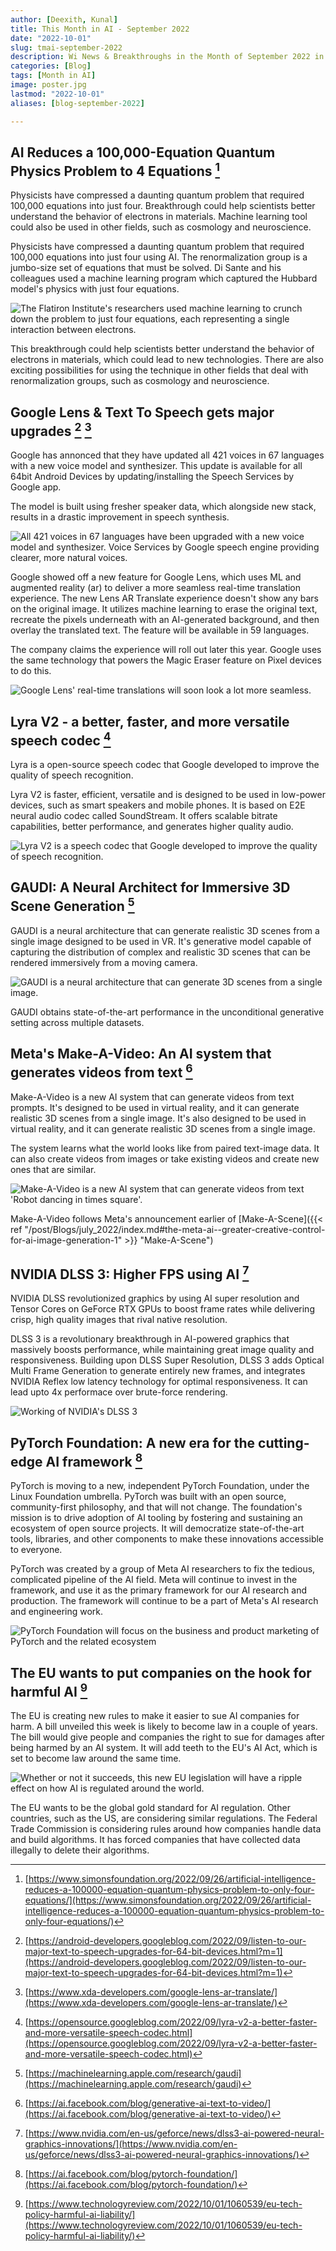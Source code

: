 ```yaml
---
author: [Deexith, Kunal]
title: This Month in AI - September 2022
date: "2022-10-01"
slug: tmai-september-2022
description: Wi News & Breakthroughs in the Month of September 2022 in AI.
categories: [Blog]
tags: [Month in AI]
image: poster.jpg
lastmod: "2022-10-01"
aliases: [blog-september-2022]

---
```


## AI Reduces a 100,000-Equation Quantum Physics Problem to 4 Equations [^1]

Physicists have compressed a daunting quantum problem that required 100,000 equations into just four. Breakthrough could help scientists better understand the behavior of electrons in materials. Machine learning tool could also be used in other fields, such as cosmology and neuroscience.

Physicists have compressed a daunting quantum problem that required 100,000 equations into just four using AI.  The renormalization group is a jumbo-size set of equations that must be solved. Di Sante and his colleagues used a machine learning program which captured the Hubbard model's physics with just four equations. 

![The Flatiron Institute's researchers used machine learning to crunch down the problem to just four equations, each representing a single interaction between electrons.](physics_Eq.png "The Flatiron Institute's researchers used machine learning to crunch down the problem to just four equations, each representing a single interaction between electrons.")

This breakthrough could help scientists better understand the behavior of electrons in materials, which could lead to new technologies.  There are also exciting possibilities for using the technique in other fields that deal with renormalization groups, such as cosmology and neuroscience.

## Google Lens & Text To Speech gets major upgrades [^2] [^3]

Google has annonced that they have updated all 421 voices in 67 languages with a new voice model and synthesizer. This update is available for all 64bit Android Devices by updating/installing the Speech Services by Google app. 

The model is built using fresher speaker data, which alongside new stack, results in a drastic improvement in speech synthesis. 

![All 421 voices in 67 languages have been upgraded with a new voice model and synthesizer. Voice Services by Google speech engine providing clearer, more natural voices.](Text-to-Speech.png "Voice Services by Google speech engine providing clearer, more natural voices.")

Google showed off a new feature for Google Lens, which uses ML and augmented reality (ar) to deliver a more seamless real-time translation experience. The new Lens AR Translate experience doesn't show any bars on the original image. It utilizes machine learning to erase the original text, recreate the pixels underneath with an AI-generated background, and then overlay the translated text. The feature will be available in 59 languages.

The company claims the experience will roll out later this year. Google uses the same technology that powers the Magic Eraser feature on Pixel devices to do this.

![Google Lens' real-time translations will soon look a lot more seamless.](Google-Lens.png "Google Lens' real-time translations will soon look a lot more seamless.")

## Lyra V2 - a better, faster, and more versatile speech codec [^4]

Lyra is a open-source speech codec that Google developed to improve the quality of speech recognition. 

Lyra V2 is faster, efficient, versatile and is designed to be used in low-power devices, such as smart speakers and mobile phones. It is based on E2E neural audio codec called SoundStream. It offers scalable bitrate capabilities, better performance, and generates higher quality audio.

![Lyra V2 is a speech codec that Google developed to improve the quality of speech recognition.](Lyra-V2.png "Model of Lyra V2 Codec")


## GAUDI: A Neural Architect for Immersive 3D Scene Generation [^5]

GAUDI is a neural architecture that can generate realistic 3D scenes from a single image designed to be used in VR. It's generative model capable of capturing the distribution of complex and realistic 3D scenes that can be rendered immersively from a moving camera.

![GAUDI is a neural architecture that can generate 3D scenes from a single image.](gaudi.png "Example 3D Scenes generated by GAUDI")

GAUDI obtains state-of-the-art performance in the unconditional generative setting across multiple datasets.

## Meta's Make-A-Video: An AI system that generates videos from text [^6]

Make-A-Video is a new AI system that can generate videos from text prompts. It's designed to be used in virtual reality, and it can generate realistic 3D scenes from a single image. It's also designed to be used in virtual reality, and it can generate realistic 3D scenes from a single image.

The system learns what the world looks like from paired text-image data. It can also create videos from images or take existing videos and create new ones that are similar.

![Make-A-Video is a new AI system that can generate videos from text 'Robot dancing in times square'.](https://raw.githubusercontent.com/Mind-Benders/blog-content/main/post/Blogs/september_2022/makeavideo.webp "Video generated from text 'Robot dancing in times square' using Make-A-Video")

Make-A-Video follows Meta's announcement earlier of [Make-A-Scene]({{< ref "/post/Blogs/july_2022/index.md#the-meta-ai--greater-creative-control-for-ai-image-generation-1" >}} "Make-A-Scene")

## NVIDIA DLSS 3: Higher FPS using AI [^7]

NVIDIA DLSS revolutionized graphics by using AI super resolution and Tensor Cores on GeForce RTX GPUs to boost frame rates while delivering crisp, high quality images that rival native resolution. 

DLSS 3 is a revolutionary breakthrough in AI-powered graphics that massively boosts performance, while maintaining great image quality and responsiveness. Building upon DLSS Super Resolution, DLSS 3 adds Optical Multi Frame Generation to generate entirely new frames, and integrates NVIDIA Reflex low latency technology for optimal responsiveness. It can lead upto 4x performace over brute-force rendering.

![Working of NVIDIA's DLSS 3](nvidia-dlss-3-working.jpg "Working of NVIDIA's DLSS 3 which improves FPS by using lower resolution input frames to output higher resolution frames")


## PyTorch Foundation: A new era for the cutting-edge AI framework [^8]

PyTorch is moving to a new, independent PyTorch Foundation, under the Linux Foundation umbrella. PyTorch was built with an open source, community-first philosophy, and that will not change. The foundation's mission is to drive adoption of AI tooling by fostering and sustaining an ecosystem of open source projects. It will democratize state-of-the-art tools, libraries, and other components to make these innovations accessible to everyone.

PyTorch was created by a group of Meta AI researchers to fix the tedious, complicated pipeline of the AI field. Meta will continue to invest in the framework, and use it as the primary framework for our AI research and production. The framework will continue to be a part of Meta's AI research and engineering work.

![ PyTorch Foundation will focus on the business and product marketing of PyTorch and the related ecosystem](pytorch.jpg "PyTorch Foundation will focus on the business and product marketing of PyTorch and the related ecosystem")

## The EU wants to put companies on the hook for harmful AI [^9]

The EU is creating new rules to make it easier to sue AI companies for harm. A bill unveiled this week is likely to become law in a couple of years. The bill would give people and companies the right to sue for damages after being harmed by an AI system. It will add teeth to the EU's AI Act, which is set to become law around the same time.

![Whether or not it succeeds, this new EU legislation will have a ripple effect on how AI is regulated around the world.](EU.png "Whether or not it succeeds, this new EU legislation will have a ripple effect on how AI is regulated around the world.")

The EU wants to be the global gold standard for AI regulation. Other countries, such as the US, are considering similar regulations. The Federal Trade Commission is considering rules around how companies handle data and build algorithms. It has forced companies that have collected data illegally to delete their algorithms.


[^1]:  [https://www.simonsfoundation.org/2022/09/26/artificial-intelligence-reduces-a-100000-equation-quantum-physics-problem-to-only-four-equations/](https://www.simonsfoundation.org/2022/09/26/artificial-intelligence-reduces-a-100000-equation-quantum-physics-problem-to-only-four-equations/)
[^2]:  [https://android-developers.googleblog.com/2022/09/listen-to-our-major-text-to-speech-upgrades-for-64-bit-devices.html?m=1](https://android-developers.googleblog.com/2022/09/listen-to-our-major-text-to-speech-upgrades-for-64-bit-devices.html?m=1)
[^3]:  [https://www.xda-developers.com/google-lens-ar-translate/](https://www.xda-developers.com/google-lens-ar-translate/)
[^4]:  [https://opensource.googleblog.com/2022/09/lyra-v2-a-better-faster-and-more-versatile-speech-codec.html](https://opensource.googleblog.com/2022/09/lyra-v2-a-better-faster-and-more-versatile-speech-codec.html)
[^5]:  [https://machinelearning.apple.com/research/gaudi](https://machinelearning.apple.com/research/gaudi)
[^6]:  [https://ai.facebook.com/blog/generative-ai-text-to-video/](https://ai.facebook.com/blog/generative-ai-text-to-video/)
[^7]:  [https://www.nvidia.com/en-us/geforce/news/dlss3-ai-powered-neural-graphics-innovations/](https://www.nvidia.com/en-us/geforce/news/dlss3-ai-powered-neural-graphics-innovations/)
[^8]:  [https://ai.facebook.com/blog/pytorch-foundation/](https://ai.facebook.com/blog/pytorch-foundation/)
[^9]:  [https://www.technologyreview.com/2022/10/01/1060539/eu-tech-policy-harmful-ai-liability/](https://www.technologyreview.com/2022/10/01/1060539/eu-tech-policy-harmful-ai-liability/) 
